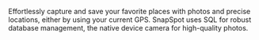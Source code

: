  Effortlessly capture and save your favorite places with photos and precise locations, either by using your current
 GPS.
 SnapSpot uses SQL for robust database management, the native device camera for high-quality photos.
